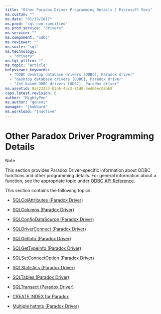 ```yaml
---
title: "Other Paradox Driver Programming Details | Microsoft Docs"
ms.custom: ""
ms.date: "01/19/2017"
ms.prod: "sql-non-specified"
ms.prod_service: "drivers"
ms.service: ""
ms.component: "odbc"
ms.reviewer: ""
ms.suite: "sql"
ms.technology: 
  - "drivers"
ms.tgt_pltfrm: ""
ms.topic: "article"
helpviewer_keywords: 
  - "ODBC desktop database drivers [ODBC], Paradox driver"
  - "desktop database drivers [ODBC], Paradox driver"
  - "Jet-based ODBC drivers [ODBC], Paradox driver"
ms.assetid: 0a723323-b2a6-4ac3-81d0-6ed66ec08ab8
caps.latest.revision: 6
author: "MightyPen"
ms.author: "genemi"
manager: "jhubbard"
ms.workload: "Inactive"
---
```

# Other Paradox Driver Programming Details
> [!NOTE]  
>  This section provides Paradox Driver-specific information about ODBC functions and other programming details. For general information about a function, see the appropriate topic under [ODBC API Reference](../../odbc/reference/syntax/odbc-api-reference.md).  
  
 This section contains the following topics.  
  
-   [SQLColAttributes (Paradox Driver)](../../odbc/microsoft/sqlcolattributes-paradox-driver.md)  
  
-   [SQLColumns (Paradox Driver)](../../odbc/microsoft/sqlcolumns-paradox-driver.md)  
  
-   [SQLConfigDataSource (Paradox Driver)](../../odbc/microsoft/sqlconfigdatasource-paradox-driver.md)  
  
-   [SQLDriverConnect (Paradox Driver)](../../odbc/microsoft/sqldriverconnect-paradox-driver.md)  
  
-   [SQLGetInfo (Paradox Driver)](../../odbc/microsoft/sqlgetinfo-paradox-driver.md)  
  
-   [SQLGetTypeInfo (Paradox Driver)](../../odbc/microsoft/sqlgettypeinfo-paradox-driver.md)  
  
-   [SQLSetConnectOption (Paradox Driver)](../../odbc/microsoft/sqlsetconnectoption-paradox-driver.md)  
  
-   [SQLStatistics (Paradox Driver)](../../odbc/microsoft/sqlstatistics-paradox-driver.md)  
  
-   [SQLTables (Paradox Driver)](../../odbc/microsoft/sqltables-paradox-driver.md)  
  
-   [SQLTransact (Paradox Driver)](../../odbc/microsoft/sqltransact-paradox-driver.md)  
  
-   [CREATE INDEX for Paradox](../../odbc/microsoft/create-index-for-paradox.md)  
  
-   [Multiple hstmts (Paradox Driver)](../../odbc/microsoft/multiple-hstmts-paradox-driver.md)
